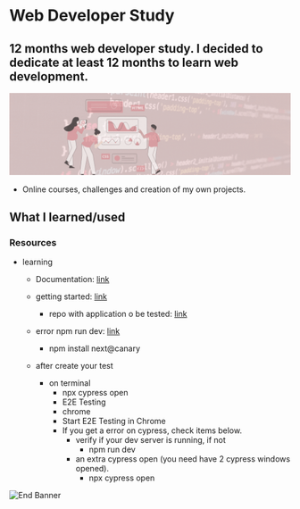 # Web Developer Study
## 12 months web developer study. I decided to dedicate at least 12 months to learn web development.

![Begin Banner](/Documentation/top-1200x350.gif)

* Online courses, challenges and creation of my own projects.

## What I learned/used 
### Resources
* learning
    * Documentation: [link](https://docs.cypress.io/guides/overview/why-cypress)
    * getting started: [link](https://learn.cypress.io/testing-your-first-application/app-install-and-overview)
        * repo with application o be tested: [link](https://learn.cypress.io/testing-your-first-application/app-install-and-overview)
    * error npm run dev: [link](https://tutorial.tips/how-to-fix-failed-to-load-swc-binary-nextjs/)
        * npm install next@canary

    * after create your test
        * on terminal
            * npx cypress open
            * E2E Testing
            * chrome
            * Start E2E Testing in Chrome
            * If you get a error on cypress, check items below.
                * verify if your dev server is running, if not
                    * npm run dev
                * an extra cypress open (you need have 2 cypress windows opened).
                    * npx cypress open
            






![End Banner](/Documentation/botton-1200x350.gif)